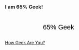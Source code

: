 ### I am 65% Geek!

<a href="http://mingle2.com/geek-quiz" style="text-decoration: none; background: url('http://mingle2.com/css/img/quiz/badge1_green.jpg') no-repeat; display: block; width: 268px; height: 82px;"><span style="display: block; padding-left: 125px; padding-top: 28px; color: #000; font-family: Arial; font-size: 22px;">65% Geek</span></a> <a href="http://mingle2.com/geek-quiz">How Geek Are You?</a>

<!-- METADATA: {"time": "2007-09-06 12:23:37", "title": "I am 65% Geek!"} -->
